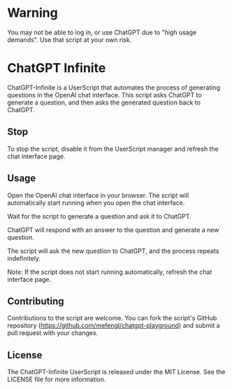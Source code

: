 <h1>Warning</h1>
<p>You may not be able to log in, or use ChatGPT due to "high usage demands". Use that script at your own risk.</p>

# ChatGPT Infinite

ChatGPT-Infinite is a UserScript that automates the process of generating questions in the OpenAI chat interface. This script asks ChatGPT to generate a question, and then asks the generated question back to ChatGPT.

## Stop

To stop the script, disable it from the UserScript manager and refresh the chat interface page.

## Usage
Open the OpenAI chat interface in your browser.
The script will automatically start running when you open the chat interface.

Wait for the script to generate a question and ask it to ChatGPT.

ChatGPT will respond with an answer to the question and generate a new question.

The script will ask the new question to ChatGPT, and the process repeats indefinitely.

Note: If the script does not start running automatically, refresh the chat interface page.

## Contributing
Contributions to the script are welcome. You can fork the script's GitHub repository (https://github.com/mefengl/chatgpt-playground) and submit a pull request with your changes.

## License
The ChatGPT-Infinite UserScript is released under the MIT License. See the LICENSE file for more information.
